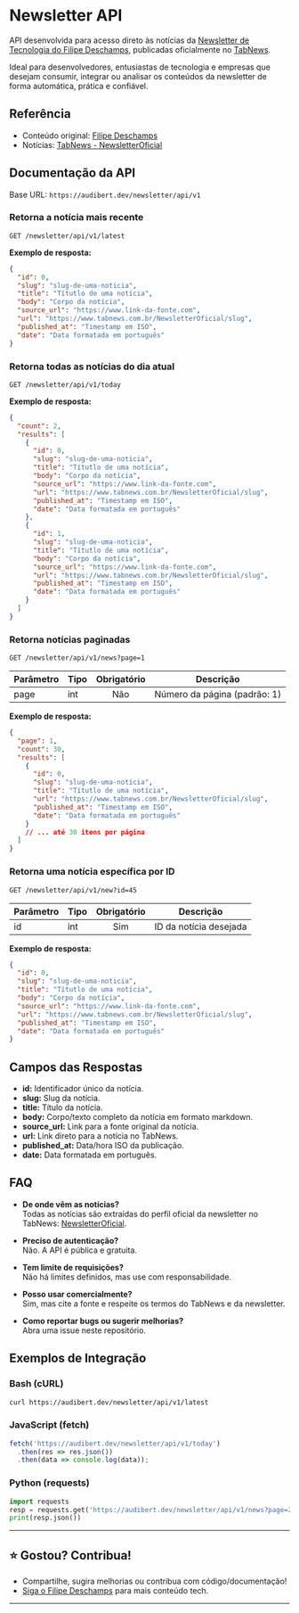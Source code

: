# Newsletter API

API desenvolvida para acesso direto às notícias da [Newsletter de Tecnologia do Filipe Deschamps](https://filipedeschamps.com.br/newsletter), publicadas oficialmente no [TabNews](https://www.tabnews.com.br/NewsletterOficial).

Ideal para desenvolvedores, entusiastas de tecnologia e empresas que desejam consumir, integrar ou analisar os conteúdos da newsletter de forma automática, prática e confiável.

## Referência

- Conteúdo original: [Filipe Deschamps](https://filipedeschamps.com.br)
- Notícias: [TabNews - NewsletterOficial](https://www.tabnews.com.br/NewsletterOficial)

## Documentação da API

Base URL: `https://audibert.dev/newsletter/api/v1`

### Retorna a notícia mais recente

```http
GET /newsletter/api/v1/latest
```

**Exemplo de resposta:**

```json
{
  "id": 0,
  "slug": "slug-de-uma-noticia",
  "title": "Títutlo de uma notícia",
  "body": "Corpo da notícia",
  "source_url": "https://www.link-da-fonte.com",
  "url": "https://www.tabnews.com.br/NewsletterOficial/slug",
  "published_at": "Timestamp em ISO",
  "date": "Data formatada em português"
}
```

### Retorna todas as notícias do dia atual

```http
GET /newsletter/api/v1/today
```

**Exemplo de resposta:**

```json
{
  "count": 2,
  "results": [
    {
      "id": 0,
      "slug": "slug-de-uma-noticia",
      "title": "Títutlo de uma notícia",
      "body": "Corpo da notícia",
      "source_url": "https://www.link-da-fonte.com",
      "url": "https://www.tabnews.com.br/NewsletterOficial/slug",
      "published_at": "Timestamp em ISO",
      "date": "Data formatada em português"
    },
    {
      "id": 1,
      "slug": "slug-de-uma-noticia",
      "title": "Títutlo de uma notícia",
      "body": "Corpo da notícia",
      "source_url": "https://www.link-da-fonte.com",
      "url": "https://www.tabnews.com.br/NewsletterOficial/slug",
      "published_at": "Timestamp em ISO",
      "date": "Data formatada em português"
    }
  ]
}
```

### Retorna notícias paginadas

```http
GET /newsletter/api/v1/news?page=1
```

| Parâmetro | Tipo | Obrigatório | Descrição                    |
| --------- | ---- | :---------: | ---------------------------- |
| page      | int  |     Não     | Número da página (padrão: 1) |

**Exemplo de resposta:**

```json
{
  "page": 1,
  "count": 30,
  "results": [
    {
      "id": 0,
      "slug": "slug-de-uma-noticia",
      "title": "Títutlo de uma notícia",
      "url": "https://www.tabnews.com.br/NewsletterOficial/slug",
      "published_at": "Timestamp em ISO",
      "date": "Data formatada em português"
    }
    // ... até 30 itens por página
  ]
}
```

### Retorna uma notícia específica por ID

```http
GET /newsletter/api/v1/new?id=45
```

| Parâmetro | Tipo | Obrigatório | Descrição              |
| --------- | ---- | :---------: | ---------------------- |
| id        | int  |     Sim     | ID da notícia desejada |

**Exemplo de resposta:**

```json
{
  "id": 0,
  "slug": "slug-de-uma-noticia",
  "title": "Títutlo de uma notícia",
  "body": "Corpo da notícia",
  "source_url": "https://www.link-da-fonte.com",
  "url": "https://www.tabnews.com.br/NewsletterOficial/slug",
  "published_at": "Timestamp em ISO",
  "date": "Data formatada em português"
}
```

## Campos das Respostas

- **id:** Identificador único da notícia.
- **slug:** Slug da notícia.
- **title:** Título da notícia.
- **body:** Corpo/texto completo da notícia em formato markdown.
- **source_url:** Link para a fonte original da notícia.
- **url:** Link direto para a notícia no TabNews.
- **published_at:** Data/hora ISO da publicação.
- **date:** Data formatada em português.

## FAQ

- **De onde vêm as notícias?**  
  Todas as notícias são extraídas do perfil oficial da newsletter no TabNews: [NewsletterOficial](https://www.tabnews.com.br/NewsletterOficial).

- **Preciso de autenticação?**  
  Não. A API é pública e gratuita.

- **Tem limite de requisições?**  
  Não há limites definidos, mas use com responsabilidade.

- **Posso usar comercialmente?**  
  Sim, mas cite a fonte e respeite os termos do TabNews e da newsletter.

- **Como reportar bugs ou sugerir melhorias?**  
  Abra uma issue neste repositório.

## Exemplos de Integração

### Bash (cURL)

```bash
curl https://audibert.dev/newsletter/api/v1/latest
```

### JavaScript (fetch)

```js
fetch('https://audibert.dev/newsletter/api/v1/today')
  .then(res => res.json())
  .then(data => console.log(data));
```

### Python (requests)

```python
import requests
resp = requests.get('https://audibert.dev/newsletter/api/v1/news?page=2')
print(resp.json())
```

---

## ⭐ Gostou? Contribua!

- Compartilhe, sugira melhorias ou contribua com código/documentação!
- [Siga o Filipe Deschamps](https://www.youtube.com/@FilipeDeschamps) para mais conteúdo tech.

---
